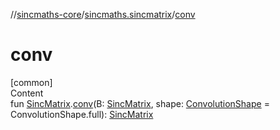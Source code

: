 //[sincmaths-core](../../index.md)/[sincmaths.sincmatrix](index.md)/[conv](conv.md)



# conv  
[common]  
Content  
fun [SincMatrix](../sincmaths/-sinc-matrix/index.md).[conv](conv.md)(B: [SincMatrix](../sincmaths/-sinc-matrix/index.md), shape: [ConvolutionShape](../sincmaths/-convolution-shape/index.md) = ConvolutionShape.full): [SincMatrix](../sincmaths/-sinc-matrix/index.md)  



